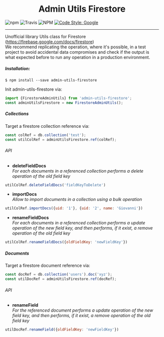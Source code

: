 <div align="center">
  <h1>Admin Utils Firestore</h1>
</div>

![npm](https://img.shields.io/npm/v/admin-utils-firestore.svg)
![Travis](https://img.shields.io/travis/39ro/admin-utils-firestore)
![NPM](https://img.shields.io/npm/l/admin-utils-firestore)
[![Code Style: Google](https://img.shields.io/badge/code%20style-google-blueviolet.svg)](https://github.com/google/gts)

<hr>

Unofficial library Utils class for Firestore (https://firebase.google.com/docs/firestore)
<br>
We recommend replicating the operation, where it's possible, in a test project to avoid accidental data compromises and check if the output is what expected before to run any operation in a production environment.

##### Installation:
```
$ npm install --save admin-utils-firestore
```

Init admin-utils-firestore via:
```javascript
import {FirestoreAdminUtils} from 'admin-utils-firestore';
const adminUtilsFirestore = new FirestoreAdminUtils();
```


##### Collections
Target a firestore collection reference via:
```javascript
const colRef = db.collection('test');
const utilColRef = adminUtilsFirestore.ref(colRef);
```

###### API

- **deleteFieldDocs**<br>
_For each documents in a referenced collection performs a delete operation of the old field key_
```javascript
utilColRef.deleteFieldDocs('fieldKeyToDelete')
```

- **importDocs**<br>
_Allow to import documents in a collection using a bulk operation_
```javascript
utilColRef.importDocs({uid: '1'}, {uid: '2', name: 'Giovanni'})
```

- **renameFieldDocs**<br>
_For each documents in a referenced collection performs a update operation of the new field key, and then performs, if it exist, a remove operation of the old field key_
```javascript
utilColRef.renameFieldDocs({oldFieldKey: 'newFieldKey'})
```


##### Documents
Target a firestore document reference via:
```javascript
const docRef = db.collection('users').doc('xyz');
const utilDocRef = adminUtilsFirestore.ref(docRef);
```

###### API

- **renameField**<br>
_For the referenced document performs a update operation of the new field key, and then performs, if it exist, a remove operation of the old field key_
```javascript
utilDocRef.renameField({oldFieldKey: 'newFieldKey'})
```

[license-url]: https://github.com/prescottprue/fireadmin/blob/master/LICENSE
